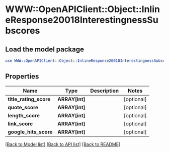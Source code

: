 # WWW::OpenAPIClient::Object::InlineResponse20018InterestingnessSubscores

## Load the model package
```perl
use WWW::OpenAPIClient::Object::InlineResponse20018InterestingnessSubscores;
```

## Properties
Name | Type | Description | Notes
------------ | ------------- | ------------- | -------------
**title_rating_score** | **ARRAY[int]** |  | [optional] 
**quote_score** | **ARRAY[int]** |  | [optional] 
**length_score** | **ARRAY[int]** |  | [optional] 
**link_score** | **ARRAY[int]** |  | [optional] 
**google_hits_score** | **ARRAY[int]** |  | [optional] 

[[Back to Model list]](../README.md#documentation-for-models) [[Back to API list]](../README.md#documentation-for-api-endpoints) [[Back to README]](../README.md)


